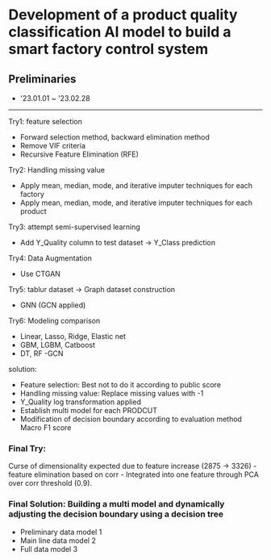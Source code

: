 # Development of a product quality classification AI model to build a smart factory control system

## Preliminaries
   - '23.01.01 ~ '23.02.28
<hr>

Try1: feature selection
- Forward selection method, backward elimination method
- Remove VIF criteria
- Recursive Feature Elimination (RFE)

Try2: Handling missing value
- Apply mean, median, mode, and iterative imputer techniques for each factory
- Apply mean, median, mode, and iterative imputer techniques for each product

Try3: attempt semi-supervised learning
- Add Y_Quality column to test dataset -> Y_Class prediction

Try4: Data Augmentation
- Use CTGAN

Try5: tablur dataset -> Graph dataset construction
- GNN (GCN applied)

Try6: Modeling comparison
- Linear, Lasso, Ridge, Elastic net
- GBM, LGBM, Catboost
- DT, RF
-GCN

solution:
   - Feature selection: Best not to do it according to public score
   - Handling missing value: Replace missing values with -1
   - Y_Quality log transformation applied
   - Establish multi model for each PRODCUT
   - Modification of decision boundary according to evaluation method Macro F1 score

### Final Try:
Curse of dimensionality expected due to feature increase (2875 -> 3326)
     - feature elimination based on corr
     - Integrated into one feature through PCA over corr threshold (0.9).
    
### Final Solution: Building a multi model and dynamically adjusting the decision boundary using a decision tree
   - Preliminary data model 1
   - Main line data model 2
   - Full data model 3
